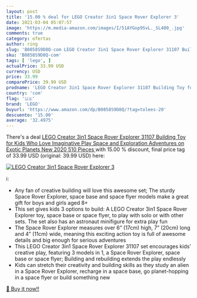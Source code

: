 ```yaml
---
layout: post
title: '15.00 % deal for LEGO Creator 3in1 Space Rover Explorer 3'
date: 2021-03-04 05:07:57
image: 'https://m.media-amazon.com/images/I/51AYGop9SvL._SL400_.jpg'
comments: true
category: ofertas
author: ring
slug: 'B0858S9D8Q-com LEGO Creator 3in1 Space Rover Explorer 31107 Building Toy...'
sku: 'B0858S9D8Q-com'
tags: [ 'lego', ]
actualPrice: 33.99 USD
currency: USD
price: 33.99
comparePrice: 39.99 USD
prodname: 'LEGO Creator 3in1 Space Rover Explorer 31107 Building Toy for Kids Who Love Imaginative Play  Space and Exploration Adventures on Exotic Planets  New 2020  510 Pieces '
country: 'com'
flag: '🇺🇸'
brand: 'LEGO'
buyurl: 'https://www.amazon.com/dp/B0858S9D8Q/?tag=tolees-20'
descuento: '15.00'
average: '32.4975'
---
```


There's a deal [LEGO Creator 3in1 Space Rover Explorer 31107 Building Toy for Kids Who Love Imaginative Play  Space and Exploration Adventures on Exotic Planets  New 2020  510 Pieces ](https://www.amazon.com/dp/B0858S9D8Q/?tag=tolees-20)  with  15.00 % discount, final price tag of  33.99 USD (original: 39.99 USD) here:

[![LEGO Creator 3in1 Space Rover Explorer 3](https://m.media-amazon.com/images/I/51AYGop9SvL._SL400_.jpg)](https://www.amazon.com/dp/B0858S9D8Q/?tag=tolees-20)

ℹ️:

- Any fan of creative building will love this awesome set; The sturdy Space Rover Explorer, space base and space flyer models make a great gift for boys and girls aged 8+
- This set gives kids 3 options to build: A LEGO Creator 3in1 Space Rover Explorer toy, space base or space flyer, to play with solo or with other sets. The set also has an astronaut minifigure for extra play fun
- The Space Rover Explorer measures over 6” (17cm) high, 7” (20cm) long and 4” (11cm) wide, meaning this exciting action toy is full of awesome details and big enough for serious adventures
- This LEGO Creator 3in1 Space Rover Explorer 31107 set encourages kids’ creative play, featuring 3 models in 1, a Space Rover Explorer, space base or space flyer; Building and rebuilding extends the play endlessly
- Kids can stretch their creativity and building skills as they study an alien in a Space Rover Explorer, recharge in a space base, go planet-hopping in a space flyer or build something new

[🛒 Buy it now!!](https://www.amazon.com/dp/B0858S9D8Q/?tag=tolees-20)
